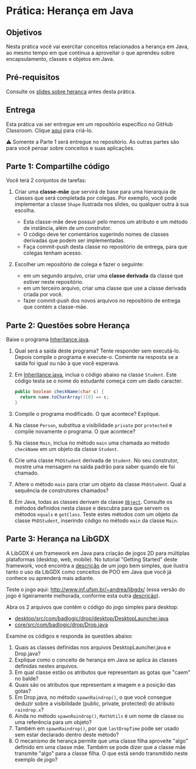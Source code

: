 # Prática: Herança em Java


## Objetivos
Nesta prática você vai exercitar conceitos relacionados a herança em Java, ao mesmo tempo em que continua a aproveitar o que aprendeu sobre encapsulamento, classes e objetos em Java.

## Pré-requisitos

Consulte os [slides sobre herança](https://docs.google.com/presentation/d/17mn_CtmAb2PVita0lcaveXE0T7ojU2IHTMUn-f47PBE/edit?usp=sharing) antes desta prática.


## Entrega

Esta prática vai ser entregue em um repositório específico no GitHub Classroom. Clique [aqui](https://classroom.github.com/a/umZS6jfv) para criá-lo. 

:warning: Somente a Parte 1 será entregue no repositório. As outras partes são para você pensar sobre conceitos e suas aplicações.

## Parte 1: Compartilhe código

Você terá 2 conjuntos de tarefas:

1. Criar uma **classe-mãe** que servirá de base para uma hierarquia de classes que será completada por colegas. Por exemplo, você pode implementar a classe `Shape` ilustrada nos slides, ou qualquer outra à sua escolha.
   - Esta classe-mãe deve possuir pelo menos um atributo e um método de instância, além de um construtor.
   - O código deve ter comentários sugerindo nomes de classes derivadas que podem ser implementadas.
   - Faça commit-push desta classe no repositório de entrega, para que colegas tenham acesso.

2. Escolher um repositório de colega e fazer o seguinte:
   - em um segundo arquivo, criar uma **classe derivada** da classe que estiver neste repositório.
   - em um terceiro arquivo, criar uma classe que use a classe derivada criada por você.
   - fazer commit-push dos novos arquivos no repositório de entrega que contém a classe-mãe.


## Parte 2: Questões sobre Herança

Baixe o programa [Inheritance.java](src/Inheritance.java). 

1. Qual será a saída deste programa? Tente responder sem executá-lo. Depois compile o programa e execute-o. Comente na resposta se a saída foi igual ou não à que você esperava.

2. Em [Inheritance.java](src/Inheritance.java), inclua o código abaixo na classe `Student`. Este código testa se o nome do estudante começa com um dado caracter.
   ```java
   public boolean checkName(char c) {
     return name.toCharArray()[0] == c;
   }
   ```

3. Compile o programa modificado. O que acontece? Explique.

4. Na classe `Person`, substitua a visibilidade `private` por `protected` e compile novamente o programa. O que acontece?

5. Na classe `Main`, inclua no método `main` uma chamada ao método `checkName` em um objeto da classe `Student`.

6. Crie uma classe `PhDStudent` derivada de `Student`. No seu construtor, mostre uma mensagem na saída padrão para saber quando ele foi chamado.

7. Altere o método `main` para criar um objeto da classe `PhDStudent`. Qual a sequência de construtores chamados?

8. Em Java, todas as classes derivam da classe [`Object`](https://docs.oracle.com/en/java/javase/16/docs/api/java.base/java/lang/Object.html). Consulte os métodos definidos nesta classe e descubra para que servem os métodos `equals` e `getClass`. Teste estes métodos com um objeto da classe `PhDStudent`, inserindo código no método `main` da classe `Main`.


## Parte 3: Herança na LibGDX

A LibGDX é um framework em Java para criação de jogos 2D para múltiplas plataformas (desktop, web, mobile).
No tutorial "Getting Started" deste framework, você encontra a [descrição](https://libgdx.com/dev/simple-game/) de um jogo bem simples, que ilustra tanto o uso da LibGDX como conceitos de POO em Java que você já conhece ou aprenderá mais adiante.

Teste o jogo aqui: http://www.inf.ufsm.br/~andrea/libgdx/ (essa versão do jogo é ligeiramente melhorada, conforme esta outra [descrição](https://libgdx.com/dev/simple-game-extended/)). 


Abra os 2 arquivos que contêm o código do jogo simples para desktop:
   - [desktop/src/com/badlogic/drop/desktop/DesktopLauncher.java](https://github.com/AndreaInfUFSM/java-libgdx-simple-drop-example/blob/master/desktop/src/com/badlogic/drop/desktop/DesktopLauncher.java) 
   - [core/src/com/badlogic/drop/Drop.java](https://github.com/AndreaInfUFSM/java-libgdx-simple-drop-example/blob/master/core/src/com/badlogic/drop/Drop.java)

Examine os códigos e responda às questões abaixo:

1. Quais as classes definidas nos arquivos DesktopLauncher.java e Drop.java?
2. Explique como o conceito de herança em Java se aplica às classes definidas nestes arquivos.
3. Em qual classe estão os atributos que representam as gotas que "caem" no balde?
4. Quais são os atributos que representam a imagem e a posição das gotas?
5. Em Drop.java, no método `spawnRaindrop()`, o que você consegue deduzir sobre a visibilidade (public, private, protected) do atributo `raindrop.x`?
6. Ainda no método `spawnRaindrop()`, `MathUtils` é um nome de classe ou uma referência para um objeto?
7. Também em `spawnRaindrop()`, por que `lastDropTime` pode ser usado sem estar declarado dentro deste método?
8. O mecanismo de herança permite que uma classe filha aproveite "algo" definido em uma classe mãe. Também se pode dizer que a classe mãe transmite "algo" para a classe filha. O que está sendo transmitido neste exemplo de jogo?



















